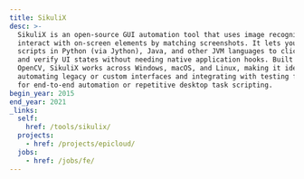 ```yaml
---
title: SikuliX
desc: >-
  SikuliX is an open-source GUI automation tool that uses image recognition to
  interact with on-screen elements by matching screenshots. It lets you write
  scripts in Python (via Jython), Java, and other JVM languages to click, type,
  and verify UI states without needing native application hooks. Built on
  OpenCV, SikuliX works across Windows, macOS, and Linux, making it ideal for
  automating legacy or custom interfaces and integrating with testing frameworks
  for end-to-end automation or repetitive desktop task scripting.
begin_year: 2015
end_year: 2021
_links:
  self:
    href: /tools/sikulix/
  projects:
    - href: /projects/epicloud/
  jobs:
    - href: /jobs/fe/
---
```

